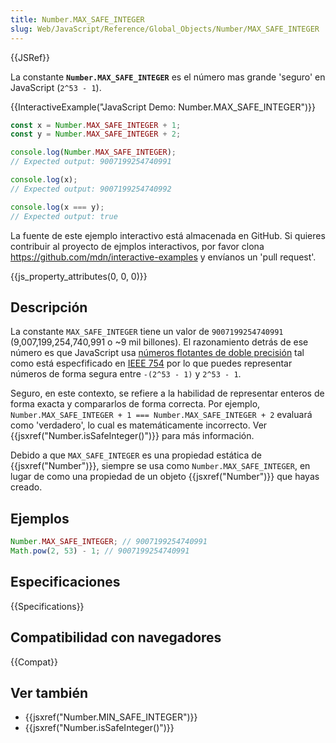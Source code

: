 ```yaml
---
title: Number.MAX_SAFE_INTEGER
slug: Web/JavaScript/Reference/Global_Objects/Number/MAX_SAFE_INTEGER
---
```


{{JSRef}}

La constante **`Number.MAX_SAFE_INTEGER`** es el número mas grande 'seguro' en JavaScript (`2^53 - 1`).

{{InteractiveExample("JavaScript Demo: Number.MAX_SAFE_INTEGER")}}

```js interactive-example
const x = Number.MAX_SAFE_INTEGER + 1;
const y = Number.MAX_SAFE_INTEGER + 2;

console.log(Number.MAX_SAFE_INTEGER);
// Expected output: 9007199254740991

console.log(x);
// Expected output: 9007199254740992

console.log(x === y);
// Expected output: true
```

La fuente de este ejemplo interactivo está almacenada en GitHub. Si quieres contribuir al proyecto de ejmplos interactivos, por favor clona <https://github.com/mdn/interactive-examples> y envíanos un 'pull request'.

{{js_property_attributes(0, 0, 0)}}

## Descripción

La constante `MAX_SAFE_INTEGER` tiene un valor de `9007199254740991` (9,007,199,254,740,991 o \~9 mil billones). El razonamiento detrás de ese número es que JavaScript usa [números flotantes de doble precisión](http://en.wikipedia.org/wiki/Double_precision_floating-point_format) tal como está especfificado en [IEEE 754](http://en.wikipedia.org/wiki/IEEE_floating_point) por lo que puedes representar números de forma segura entre `-(2^53 - 1)` y `2^53 - 1`.

Seguro, en este contexto, se refiere a la habilidad de representar enteros de forma exacta y compararlos de forma correcta. Por ejemplo, `Number.MAX_SAFE_INTEGER + 1 === Number.MAX_SAFE_INTEGER + 2` evaluará como 'verdadero', lo cual es matemáticamente incorrecto. Ver {{jsxref("Number.isSafeInteger()")}} para más información.

Debido a que `MAX_SAFE_INTEGER` es una propiedad estática de {{jsxref("Number")}}, siempre se usa como `Number.MAX_SAFE_INTEGER`, en lugar de como una propiedad de un objeto {{jsxref("Number")}} que hayas creado.

## Ejemplos

```js
Number.MAX_SAFE_INTEGER; // 9007199254740991
Math.pow(2, 53) - 1; // 9007199254740991
```

## Especificaciones

{{Specifications}}

## Compatibilidad con navegadores

{{Compat}}

## Ver también

- {{jsxref("Number.MIN_SAFE_INTEGER")}}
- {{jsxref("Number.isSafeInteger()")}}
